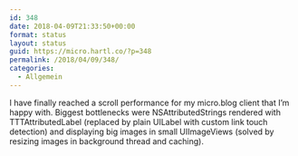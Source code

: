 ```yaml
---
id: 348
date: 2018-04-09T21:33:50+00:00
format: status
layout: status
guid: https://micro.hartl.co/?p=348
permalink: /2018/04/09/348/
categories:
  - Allgemein
---
```

I have finally reached a scroll performance for my micro.blog client that I’m happy with. Biggest bottlenecks were NSAttributedStrings rendered with TTTAttributedLabel (replaced by plain UILabel with custom link touch detection) and displaying big images in small UIImageViews (solved by resizing images in background thread and caching).